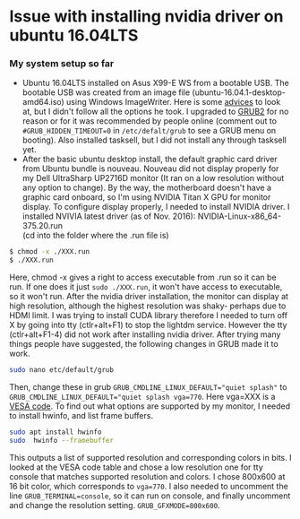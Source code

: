 # Issue with installing nvidia driver on ubuntu 16.04LTS
### My system setup so far
- Ubuntu 16.04LTS installed on Asus X99-E WS from a bootable USB. The bootable USB was created from an image file (ubuntu-16.04.1-desktop-amd64.iso) using Windows ImageWriter. Here is some [advices](https://www.pugetsystems.com/labs/hpc/Install-Ubuntu-16-04-or-14-04-and-CUDA-8-and-7-5-for-NVIDIA-Pascal-GPU-825/) to look at, but I didn't follow all the options he took. I upgraded to [GRUB2](https://help.ubuntu.com/community/Grub2/Upgrading) for no reason or for it was recommended by people online (comment out to `#GRUB_HIDDEN_TIMEOUT=0` in `/etc/defalt/grub` to see a GRUB menu on booting). Also installed tasksell, but I did not install any through tasksell yet.
- After the basic ubuntu desktop install, the default graphic card driver from Ubuntu bundle is nouveau. Nouveau did not display properly for my Dell UltraSharp UP2716D monitor (It ran on a low resolution without any option to change). By the way, the motherboard doesn't have a graphic card onboard, so I'm using NVIDIA Titan X GPU for monitor display. To configure display properly, I needed to install NVIDIA driver. I installed NVIVIA latest driver (as of Nov. 2016): NVIDIA-Linux-x86_64-375.20.run    
(cd into the folder where the .run file is)
```bash
$ chmod -x ./XXX.run
$ ./XXX.run
```
Here, chmod -x gives a right to access executable from .run so it can be run. If one does it just `sudo ./XXX.run`, it won't have access to executable, so it won't run.
After the nvidia driver installation, the monitor can display at high resolution, although the highest resolution was shaky- perhaps due to HDMI limit. I was trying to install CUDA library therefore I needed to turn off X by going into tty (ctlr+alt+F1) to stop the lightdm service. However the tty (ctlr+alt+F1-4) did not work after installing nvidia driver. After trying many things people have suggested, the following changes in GRUB made it to work.

```bash
sudo nano etc/default/grub
```
Then, change these in grub
`GRUB_CMDLINE_LINUX_DEFAULT="quiet splash"` to `GRUB_CMDLINE_LINUX_DEFAULT="quiet splash vga=770`. Here vga=XXX is a [VESA code](https://en.wikipedia.org/wiki/VESA_BIOS_Extensions#Linux_video_mode_numbers). To find out what options are supported by my monitor, I needed to install hwinfo, and list frame buffers.
```bash
sudo apt install hwinfo
sudo  hwinfo --framebuffer
```
This outputs a list of supported resolution and corresponding colors in bits. I looked at the VESA code table and chose a low resolution one for tty console that matches supported resolution and colors. I chose 800x600 at 16 bit color, which corresponds to `vga=770`. I also needed to uncomment the line `GRUB_TERMINAL=console`, so it can run on console, and finally uncomment and change the resolution setting. `GRUB_GFXMODE=800x600`.
